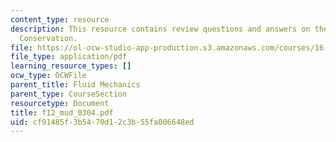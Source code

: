 ```yaml
---
content_type: resource
description: This resource contains review questions and answers on the topic of Energy
  Conservation.
file: https://ol-ocw-studio-app-production.s3.amazonaws.com/courses/16-01-unified-engineering-i-ii-iii-iv-fall-2005-spring-2006/cf91485f3b5470d12c3b55fa006648ed_f12_mud_0304.pdf
file_type: application/pdf
learning_resource_types: []
ocw_type: OCWFile
parent_title: Fluid Mechanics
parent_type: CourseSection
resourcetype: Document
title: f12_mud_0304.pdf
uid: cf91485f-3b54-70d1-2c3b-55fa006648ed
---
```

